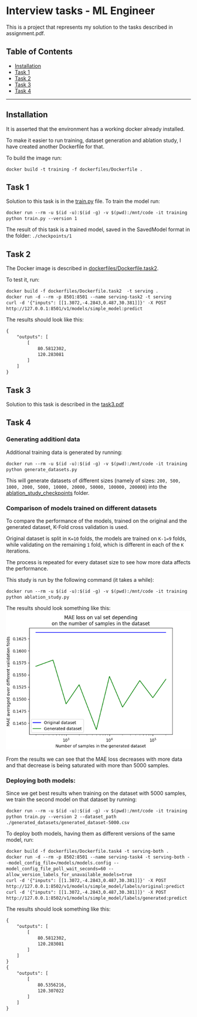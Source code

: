 # Interview tasks - ML Engineer

This is a project that represents my solution 
to the tasks described in assignment.pdf.
## Table of Contents

- [Installation](#installation)
- [Task 1](#task-1)
- [Task 2](#task-2)
- [Task 3](#task-3)
- [Task 4](#task-4)

---
## Installation

It is asserted that the environment has a working docker 
already installed.

To make it easier to run training, dataset generation and 
ablation study, I have created another Dockerfile 
for that.

To build the image run:
```
docker build -t training -f dockerfiles/Dockerfile .
```

## Task 1
Solution to this task is in the [train.py](train.py) file. 
To train the model run:
```
docker run --rm -u $(id -u):$(id -g) -v $(pwd):/mnt/code -it training python train.py --version 1
```
The result of this task is a trained model, saved in the 
SavedModel format in the folder: `./checkpoints/1`

## Task 2
The Docker image is described in 
[dockerfiles/Dockerfile.task2](dockerfiles/Dockerfile.task2). 

To test it, run:
```
docker build -f dockerfiles/Dockerfile.task2  -t serving .
docker run -d --rm -p 8501:8501 --name serving-task2 -t serving
curl -d '{"inputs": [[1.3072,-4.2843,0.487,30.381]]}' -X POST http://127.0.0.1:8501/v1/models/simple_model:predict
```
The results should look like this:
```
{
    "outputs": [
        [
            80.5812302,
            120.283081
        ]
    ]
}     
```
## Task 3
Solution to this task is described in the [task3.pdf](task3.pdf)

## Task 4

### Generating additionl data
Additional training data is generated by running:
```
docker run --rm -u $(id -u):$(id -g) -v $(pwd):/mnt/code -it training python generate_datasets.py
```
This will generate datasets of different sizes (namely of sizes: 
`200, 500, 1000, 2000, 5000, 10000, 20000, 50000, 100000, 200000`)
into the [ablation_study_checkpoints](ablation_study_checkpoints) folder.

### Comparison of models trained on different datasets

To compare the performance of the models, trained on the original and the 
generated dataset, K-Fold cross validation is used. 

Original dataset is 
split in `K=10` folds, the models are trained on `K-1=9` folds, while validating on 
the remaining `1` fold, which is different in each of the `K` iterations.

The process is repeated for every dataset size to see how more data affects 
the performance.

This study is run by the following command (it takes a while):
```
docker run --rm -u $(id -u):$(id -g) -v $(pwd):/mnt/code -it training python ablation_study.py
```

The results should look something like this:
![Results](results.png)

From the results we can see that the MAE loss decreases with more 
data and that decrease is being saturated with more than 5000 
samples.

### Deploying both models:

Since we get best results when training on the dataset with 5000 samples, we train
the second model on that dataset by running:
```
docker run --rm -u $(id -u):$(id -g) -v $(pwd):/mnt/code -it training python train.py --version 2 --dataset_path ./generated_datasets/generated_dataset-5000.csv
```

To deploy both models, having them as different versions of the same model, run:
```
docker build -f dockerfiles/Dockerfile.task4 -t serving-both .
docker run -d --rm -p 8502:8501 --name serving-task4 -t serving-both --model_config_file=/models/models.config --model_config_file_poll_wait_seconds=60 --allow_version_labels_for_unavailable_models=true
curl -d '{"inputs": [[1.3072,-4.2843,0.487,30.381]]}' -X POST http://127.0.0.1:8502/v1/models/simple_model/labels/original:predict
curl -d '{"inputs": [[1.3072,-4.2843,0.487,30.381]]}' -X POST http://127.0.0.1:8502/v1/models/simple_model/labels/generated:predict
``` 

The results should look something like this:
```
{
    "outputs": [
        [
            80.5812302,
            120.283081
        ]
    ]
}
{
    "outputs": [
        [
            80.5356216,
            120.307022
        ]
    ]
}
```
